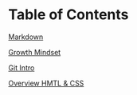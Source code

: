 # Table of Contents
  [Markdown](README1.md)
  
  [Growth Mindset](README_g.md)
  
  [Git Intro](README_3.md)

  [Overview HMTL & CSS](README_4.md)
  
